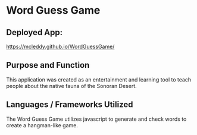# Word Guess Game

## Deployed App:
https://mcleddy.github.io/WordGuessGame/

## Purpose and Function
This application was created as an entertainment and learning tool to teach people about the native fauna of the Sonoran Desert.

## Languages / Frameworks Utilized
The Word Guess Game utilizes javascript to generate and check words to create a hangman-like game.

